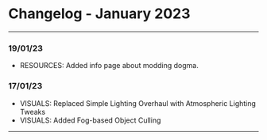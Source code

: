# Changelog - January 2023
----------

### 19/01/23

*   RESOURCES: Added info page about modding dogma.

### 17/01/23

*   VISUALS: Replaced Simple Lighting Overhaul with Atmospheric Lighting Tweaks
*   VISUALS: Added Fog-based Object Culling

* * *